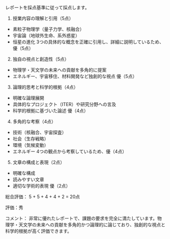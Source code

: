 レポートを採点基準に従って採点します。

1. 授業内容の理解と引用（5点）
- 素粒子物理学（量子力学、核融合）
- 宇宙論（地球外生命、系外惑星）
- 恒星の進化
3つの具体的な概念を正確に引用し、詳細に説明しているため、優（5点）

2. 独自の視点と創造性（5点）
- 物理学・天文学の未来への貢献を多角的に提案
- エネルギー、宇宙移住、材料開発など独創的な視点
優（5点）

3. 論理的思考と科学的根拠（4点）
- 明確な論理展開
- 具体的なプロジェクト（ITER）や研究分野への言及
- 科学的根拠に基づいた論述
優（4点）

4. 多角的な考察（4点）
- 技術（核融合、宇宙探査）
- 社会（生存戦略）
- 環境（気候変動）
- エネルギー
4つの観点から考察しているため、優（4点）

5. 文章の構成と表現（2点）
- 明確な構成
- 読みやすい文章
- 適切な学術的表現
優（2点）

総合評価：
5 + 5 + 4 + 4 + 2 = 20点

評価：秀

コメント：
非常に優れたレポートで、課題の要求を完全に満たしています。物理学・天文学の未来への貢献を多角的かつ論理的に論じており、独創的な視点と科学的根拠が高く評価できます。